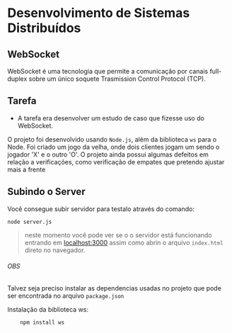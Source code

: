 # Desenvolvimento de Sistemas Distribuídos
## WebSocket
WebSocket é uma tecnologia que permite a comunicação por canais full-duplex sobre um único soquete Trasmission Control Protocol (TCP).

## Tarefa
- A tarefa era desenvolver um estudo de caso que fizesse uso do WebSocket.

O projeto foi desenvolvido usando `Node.js`, além da biblioteca `ws` para o Node.
Foi criado um jogo da velha, onde dois clientes jogam um sendo o jogador 'X' e o outro 'O'.
O projeto ainda possui algumas defeitos em relação a verificações, como verificação de empates que pretendo ajustar mais a frente

## Subindo o Server
Você consegue subir servidor para testalo através do comando:
~~~~
node server.js
~~~~
> neste momento você pode ver se o o servidor está funcionando entrando em <localhost:3000> assim como abrin o arquivo `index.html` direto no navegador.

###### OBS
Talvez seja preciso instalar as dependencias usadas no projeto que pode ser encontrada no arquivo `package.json`

Instalação da biblioteca ws:
```
    npm install ws
```
